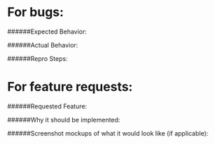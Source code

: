 For bugs:
=========

######Expected Behavior:

######Actual Behavior:

######Repro Steps:

For feature requests:
====================

######Requested Feature:

######Why it should be implemented:

######Screenshot mockups of what it would look like (if applicable):
